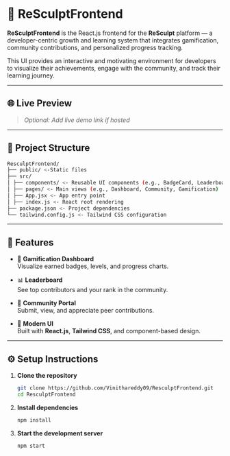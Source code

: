 # 🎨 ReSculptFrontend

**ReSculptFrontend** is the React.js frontend for the **ReSculpt** platform — a developer-centric growth and learning system that integrates gamification, community contributions, and personalized progress tracking.

This UI provides an interactive and motivating environment for developers to visualize their achievements, engage with the community, and track their learning journey.

---

## 🌐 Live Preview

> _Optional: Add live demo link if hosted_

---

## 📁 Project Structure
```bash
ResculptFrontend/
├── public/ <-Static files
├── src/
│ ├── components/ <- Reusable UI components (e.g., BadgeCard, Leaderboard, ContributionForm)
│ ├── pages/ <- Main views (e.g., Dashboard, Community, Gamification)
│ ├── App.jsx <- App entry point
│ ├── index.js <- React root rendering
├── package.json <- Project dependencies
└── tailwind.config.js <- Tailwind CSS configuration
```

---

## 🚀 Features

- 🏅 **Gamification Dashboard**  
  Visualize earned badges, levels, and progress charts.

- 📊 **Leaderboard**  
  See top contributors and your rank in the community.

- 🤝 **Community Portal**  
  Submit, view, and appreciate peer contributions.

- 🎨 **Modern UI**  
  Built with **React.js**, **Tailwind CSS**, and component-based design.

---

## ⚙️ Setup Instructions

1. **Clone the repository**
   ```bash
   git clone https://github.com/Vinithareddy09/ResculptFrontend.git
   cd ResculptFrontend
   ```
2. **Install dependencies**
    ```bash
    npm install
    ```
3. **Start the development server**
   ```bash
   npm start
   ```
